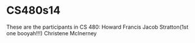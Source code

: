 CS480s14
========

These are the participants in CS 480:
Howard Francis
Jacob Stratton(1st one booyah!!!)
Christene McInerney 
